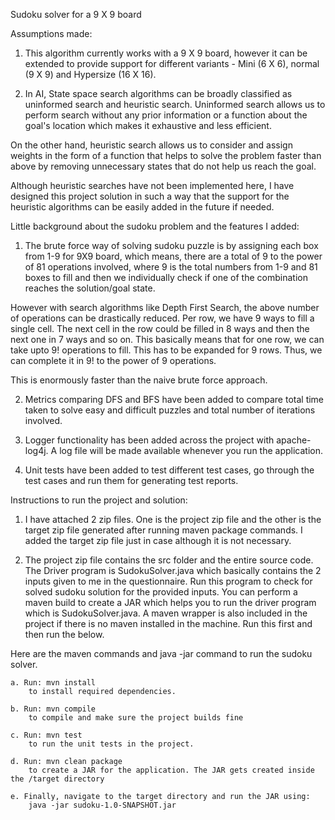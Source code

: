 Sudoku solver for a 9 X 9 board

Assumptions made:

1. This algorithm currently works with a 9 X 9 board, however it can be extended to provide support for different variants - Mini (6 X 6), normal (9 X 9) and Hypersize (16 X 16).

2. In AI, State space search algorithms can be broadly classified as uninformed search and heuristic search.
Uninformed search allows us to perform search without any prior information or a function about the goal's location which makes it exhaustive and less efficient.

On the other hand, heuristic search allows us to consider and assign weights in the form of a function that helps to solve the problem faster than above by removing unnecessary
states that do not help us reach the goal.

Although heuristic searches have not been implemented here, I have designed this project solution in such a way that the support for the heuristic algorithms can be easily added in the future if needed.

Little background about the sudoku problem and the features I added:

1. The brute force way of solving sudoku puzzle is by assigning each box from 1-9 for 9X9 board, which means, there are a total of 9 to the power of 81 operations involved,
where 9 is the total numbers from 1-9 and 81 boxes to fill and then we individually check if one of the combination reaches the solution/goal state.

However with search algorithms like Depth First Search, the above number of operations can be drastically reduced.
Per row, we have 9 ways to fill a single cell. The next cell in the row could be filled in 8 ways and then the next one in 7 ways and so on.
This basically means that for one row, we can take upto 9! operations to fill. This has to be expanded for 9 rows. Thus, we can complete it in 9! to the power of 9 operations.

This is enormously faster than the naive brute force approach.

2. Metrics comparing DFS and BFS have been added to compare total time taken to solve easy and difficult puzzles and total number of iterations involved.

3. Logger functionality has been added across the project with apache-log4j. A log file will be made available whenever you run the application.

4. Unit tests have been added to test different test cases, go through the test cases and run them for generating test reports.

Instructions to run the project and solution:

1. I have attached 2 zip files. One is the project zip file and the other is the target zip file generated after running maven package commands.
I added the target zip file just in case although it is not necessary.

2. The project zip file contains the src folder and the entire source code. The Driver program is SudokuSolver.java which basically contains the 2 inputs given to me
in the questionnaire. Run this program to check for solved sudoku solution for the provided inputs.
You can perform a maven build to create a JAR which helps you to run the driver program which is SudokuSolver.java. A maven wrapper is also included in the project
if there is no maven installed in the machine. Run this first and then run the below.

Here are the maven commands and java -jar command to run the sudoku solver.

	a. Run: mvn install
		to install required dependencies.

	b. Run: mvn compile
		to compile and make sure the project builds fine

	c. Run: mvn test
		to run the unit tests in the project.

	d. Run: mvn clean package
		to create a JAR for the application. The JAR gets created inside the /target directory

	e. Finally, navigate to the target directory and run the JAR using:
		java -jar sudoku-1.0-SNAPSHOT.jar
